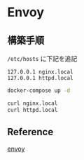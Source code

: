 # Envoy

## 構築手順

`/etc/hosts` に下記を追記

```text
127.0.0.1 nginx.local
127.0.0.1 httpd.local
```

```bash
docker-compose up -d
```

```bash
curl nginx.local
curl httpd.local
```

## Reference

[envoy](https://www.envoyproxy.io/docs/envoy/latest/configuration/overview/example)

